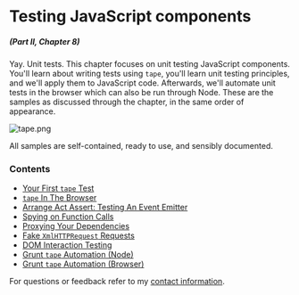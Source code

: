# Testing JavaScript components

##### _(Part II, Chapter 8)_

Yay. Unit tests. This chapter focuses on unit testing JavaScript components. You'll learn about writing tests using `tape`, you'll learn unit testing principles, and we'll apply them to JavaScript code. Afterwards, we'll automate unit tests in the browser which can also be run through Node. These are the samples as discussed through the chapter, in the same order of appearance.

![tape.png][1]

All samples are self-contained, ready to use, and sensibly documented.

### Contents

- [Your First `tape` Test](https://github.com/bevacqua/buildfirst/tree/master/ch08/01_your-first-tape-test)
- [`tape` In The Browser](https://github.com/bevacqua/buildfirst/tree/master/ch08/02_tape-in-the-browser)
- [Arrange Act Assert: Testing An Event Emitter](https://github.com/bevacqua/buildfirst/tree/master/ch08/03_arrange-act-assert)
- [Spying on Function Calls](https://github.com/bevacqua/buildfirst/tree/master/ch08/04_spying-on-function-calls)
- [Proxying Your Dependencies](https://github.com/bevacqua/buildfirst/tree/master/ch08/05_proxying-your-dependencies)
- [Fake `XmlHTTPRequest` Requests](https://github.com/bevacqua/buildfirst/tree/master/ch08/06_fake-xhr-requests)
- [DOM Interaction Testing](https://github.com/bevacqua/buildfirst/tree/master/ch08/07_dom-interaction-testing)
- [Grunt `tape` Automation (Node)](https://github.com/bevacqua/buildfirst/tree/master/ch08/08_grunt-tape-node)
- [Grunt `tape` Automation (Browser)](https://github.com/bevacqua/buildfirst/tree/master/ch08/09_grunt-tape-browser)

For questions or feedback refer to my [contact information](https://github.com/bevacqua/buildfirst#feedback).

  [1]: https://raw.github.com/bevacqua/buildfirst/master/images/tape.png "Tape, a test harness written by @substack"
